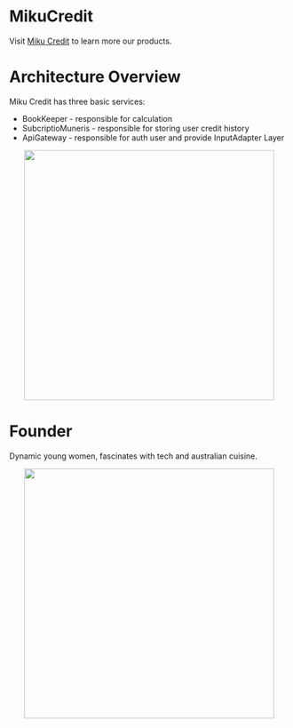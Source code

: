 # MikuCredit

Visit [Miku Credit](http://mikucredit.com/) to learn more our products.

# Architecture Overview

Miku Credit has three basic services:

- BookKeeper - responsible for calculation
- SubcriptioMuneris - responsible for storing user credit history
- ApiGateway - responsible for auth user and provide InputAdapter Layer

<p align="center"><img src="https://user-images.githubusercontent.com/24222035/87349424-8eb04f00-c556-11ea-9fc9-e3249eeb5a65.png" width="450px"></p>

# Founder

Dynamic young women, fascinates with tech and australian cuisine.

<p align="center"><img src="https://user-images.githubusercontent.com/24222035/87349584-cfa86380-c556-11ea-88e3-7af2211d87f6.png" width="450px"></p>
